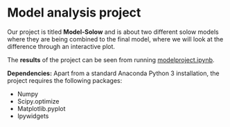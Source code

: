 # Model analysis project

Our project is titled **Model-Solow** and is about two different solow models where they are being combined to the final model, where we will look at the difference through an interactive plot.

The **results** of the project can be seen from running [modelproject.ipynb](modelproject.ipynb).

**Dependencies:** Apart from a standard Anaconda Python 3 installation, the project requires the following packages:
- Numpy
- Scipy.optimize
- Matplotlib.pyplot
- Ipywidgets
